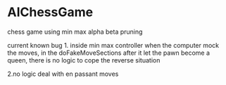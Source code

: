 # AIChessGame
chess game using min max alpha beta pruning


current known bug
1.
inside min max controller
when the computer mock the moves, 
in the doFakeMoveSections
after it let the pawn become a queen, 
there is no logic to cope the reverse situation

2.no logic deal with en passant moves 
